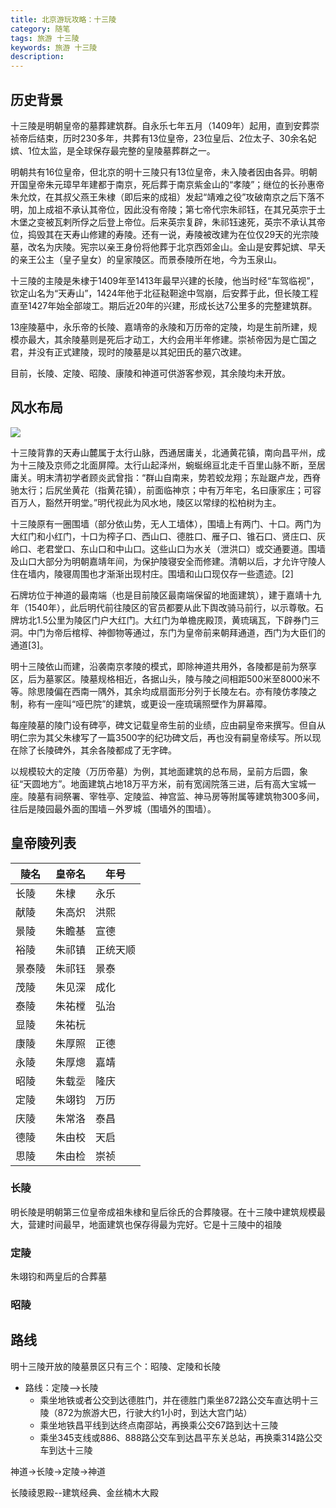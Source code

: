 ```yaml
---
title: 北京游玩攻略：十三陵
category: 随笔
tags: 旅游 十三陵
keywords: 旅游 十三陵
description:
---
```


## 历史背景

十三陵是明朝皇帝的墓葬建筑群。自永乐七年五月（1409年）起用，直到安葬崇祯帝后结束，历时230多年，共葬有13位皇帝，23位皇后、2位太子、30余名妃嫔、1位太监，是全球保存最完整的皇陵墓葬群之一。

明朝共有16位皇帝，但北京的明十三陵只有13位皇帝，未入陵者因由各异。明朝开国皇帝朱元璋早年建都于南京，死后葬于南京紫金山的“孝陵”；继位的长孙惠帝朱允炆，在其叔父燕王朱棣（即后来的成祖）发起“靖难之役”攻破南京之后下落不明，加上成祖不承认其帝位，因此没有帝陵；第七帝代宗朱祁钰，在其兄英宗于土木堡之变被瓦剌所俘之后登上帝位。后来英宗复辟，朱祁钰速死，英宗不承认其帝位，捣毁其在天寿山修建的寿陵。还有一说，寿陵被改建为在位仅29天的光宗陵墓，改名为庆陵。宪宗以亲王身份将他葬于北京西郊金山。金山是安葬妃嫔、早夭的亲王公主（皇子皇女）的皇家陵区。而景泰陵所在地，今为玉泉山。 

十三陵的主陵是朱棣于1409年至1413年最早兴建的长陵，他当时经“车驾临视”，钦定山名为“天寿山”，1424年他于北征鞑靼途中驾崩，后安葬于此，但长陵工程直至1427年始全部竣工。期后近20年的兴建，形成长达7公里多的完整建筑群。

13座陵墓中，永乐帝的长陵、嘉靖帝的永陵和万历帝的定陵，均是生前所建，规模亦最大，其余陵墓则是死后才动工，大约会用半年修建。崇祯帝因为是亡国之君，并没有正式建陵，现时的陵墓是以其妃田氏的墓穴改建。 

目前，长陵、定陵、昭陵、康陵和神道可供游客参观，其余陵均未开放。

## 风水布局

![](shisanling_3.jpg)


十三陵背靠的天寿山麓属于太行山脉，西通居庸关，北通黄花镇，南向昌平州，成为十三陵及京师之北面屏障。太行山起泽州，蜿蜒绵亘北走千百里山脉不断，至居庸关。明末清初学者顾炎武曾指：“群山自南来，势若蛟龙翔；东趾踞卢龙，西脊驰太行；后尻坐黄花（指黄花镇），前面临神京；中有万年宅，名曰康家庄；可容百万人，豁然开明堂。”明代视此为风水地，陵区以常绿的松柏树为主。

十三陵原有一圈围墙（部分依山势，无人工墙体），围墙上有两门、十口。两门为大红门和小红门，十口为榨子口、西山口、德胜口、雁子口、锥石口、贤庄口、灰岭口、老君堂口、东山口和中山口。这些山口为水关（泄洪口）或交通要道。围墙及山口大部分为明朝嘉靖年间，为保护陵寝安全而修建。清朝以后，才允许守陵人住在墙内，陵寝周围也才渐渐出现村庄。围墙和山口现仅存一些遗迹。[2]

石牌坊位于神道的最南端（也是目前陵区最南端保留的地面建筑），建于嘉靖十九年（1540年），此后明代前往陵区的官员都要从此下舆改骑马前行，以示尊敬。石牌坊北1.5公里为陵区门户大红门。大红门为单檐庑殿顶，黄琉璃瓦，下辟券门三洞。中门为帝后棺椁、神御物等通过，东门为皇帝前来朝拜通道，西门为大臣们的通道[3]。

明十三陵依山而建，沿袭南京孝陵的模式，即除神道共用外，各陵都是前为祭享区，后为墓冢区。陵墓规格相近，各据山头，陵与陵之间相距500米至8000米不等。除思陵偏在西南一隅外，其余均成扇面形分列于长陵左右。亦有陵仿孝陵之制，称有一座叫“哑巴院”的建筑，或更设一座琉璃照壁作为屏幕障。

每座陵墓的陵门设有碑亭，碑文记载皇帝生前的业绩，应由嗣皇帝来撰写。但自从明仁宗为其父朱棣写了一篇3500字的纪功碑文后，再也没有嗣皇帝续写。所以现在除了长陵碑外，其余各陵都成了无字碑。

以规模较大的定陵（万历帝墓）为例，其地面建筑的总布局，呈前方后圆，象征“天圆地方”。地面建筑占地18万平方米，前有宽阔院落三进，后有高大宝城一座。陵墓有祠祭署、宰牲亭、定陵监、神宫监、神马房等附属等建筑物300多间，往后是陵园最外面的围墙－外罗城（围墙外的围墙）。 






## 皇帝陵列表

|  陵名   | 皇帝名  | 年号 |
|  ----  | ----  |  ---- |
| 长陵  | 朱棣 |  永乐 |
| 献陵  | 朱高炽 |  洪熙 |
| 景陵  | 朱瞻基 |  宣德 |
| 裕陵  | 朱祁镇 |  正统天顺 |
| 景泰陵  | 朱祁钰 |  景泰 |
| 茂陵  | 朱见深 |  成化 |
| 泰陵  | 朱祐樘 |  弘治 |
| 显陵  | 朱祐杬 |   |
| 康陵  | 朱厚照 |  正德 |
| 永陵  | 朱厚熜 |  嘉靖 |
| 昭陵  | 朱载坖 |  隆庆 |
| 定陵  | 朱翊钧 |  万历 |
| 庆陵  | 朱常洛 |  泰昌 |
| 德陵  | 朱由校 |  天启 |
| 思陵  | 朱由检 |  崇祯 |



### 长陵

明长陵是明朝第三位皇帝成祖朱棣和皇后徐氏的合葬陵寝。在十三陵中建筑规模最大，营建时间最早，地面建筑也保存得最为完好。它是十三陵中的祖陵


### 定陵

朱翊钧和两皇后的合葬墓


### 昭陵



## 路线

明十三陵开放的陵墓景区只有三个：昭陵、定陵和长陵

* 路线：定陵—>长陵
    * 乘坐地铁或者公交到达德胜门，并在德胜门乘坐872路公交车直达明十三陵（872为旅游大巴，行驶大约1小时，到达大宫门站）
    * 乘坐地铁昌平线到达终点南邵站，再换乘公交67路到达十三陵
    * 乘坐345支线或886、888路公交车到达昌平东关总站，再换乘314路公交车到达十三陵

神道->长陵->定陵->神道

长陵祾恩殿--建筑经典、金丝楠木大殿


